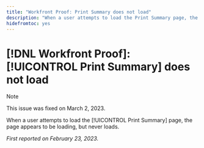 ```yaml
---
title: "Workfront Proof: Print Summary does not load"
description: "When a user attempts to load the Print Summary page, the page appears to be loading, but never loads."
hidefromtoc: yes
---
```


# [!DNL Workfront Proof]: [!UICONTROL Print Summary] does not load

>[!NOTE]
>
>This issue was fixed on March 2, 2023.

When a user attempts to load the [!UICONTROL Print Summary] page, the page appears to be loading, but never loads.

_First reported on February 23, 2023._

